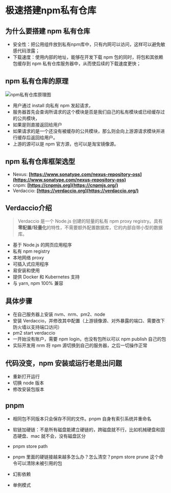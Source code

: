 # 极速搭建npm私有仓库

## 为什么要搭建 npm 私有仓库
- 安全性：把公用组件放到私有npm库中，只有内网可以访问，这样可以避免敏感代码泄露；
- 下载速度：使用内部的地址，能够在开发下载 npm 包的同时，将包和其依赖包缓存到 npm 私有仓库服务器中，从而使后续的下载速度更快；

## npm 私有仓库的原理
![npm私有仓库原理图]('./npm私有仓库原理.jpg')

- 用户通过 install 向私有 npm 发起请求，
- 服务器首先会查询所请求的这个模块是否是我们自己的私有模块或已经缓存过的公共模块，
- 如果是则直接返回给用户
- 如果请求的是一个还没有被缓存的公共模块，那么则会向上游源请求模块并进行缓存后返回给用户。
- 上游的源可以是 npm 官方源，也可以是淘宝镜像源。


## npm 私有仓库框架选型
- Nexus: **[https://www.sonatype.com/nexus-repository-oss](https://www.sonatype.com/nexus-repository-oss)**
- cnpm: **[https://cnpmjs.org](https://cnpmjs.org/)**
- Verdaccio: **[https://verdaccio.org](https://verdaccio.org/)**


## Verdaccio介绍
> Verdaccio 是一个 Node.js 创建的轻量的私有 npm proxy registry。具有**零配置/轻量化**的特性，不需要额外配置数据库，它的内部自带小型的数据库。

- 基于 Node.js 的网页应用程序
- 私有 npm registry
- 本地网络 proxy
- 可插入式应用程序
- 易安装和使用
- 提供 Docker 和 Kubernetes 支持
- 与 yarn, npm 100% 兼容


## 具体步骤
- 在自己服务器上安装 nvm、nrm、pm2、node
- 安装 Verdaccio，并修改其中配置（上游镜像源、对外暴露的端口、需要改下防火墙以支持端口访问）
- pm2 start verdaccio
- 一开始没有账户，需要 npm login，也没有包所以可以 npm publish 自己的包
- 实际开发用 nrm 将 npm 源切换到自己的服务器，之后一切操作正常


## 代码没变，npm 安装或运行老是出问题
- 重新打开运行
- 切换 node 版本
- 修改安装包版本


## pnpm
- 相同包不同版本只会保存不同的文件。pnpm 自身有索引系统并重命名
- 软链加硬链：不是所有磁盘能建立硬链的，跨磁盘就不行，比如机械硬盘和固态硬盘、mac 就不会，没有磁盘区分
- pnpm store path
- pnpm 里面的硬链接越来越多怎么办？怎么清空？pnpm store prune 这个命令可以清除未被引用的包

- 幻影依赖
- 单例模式